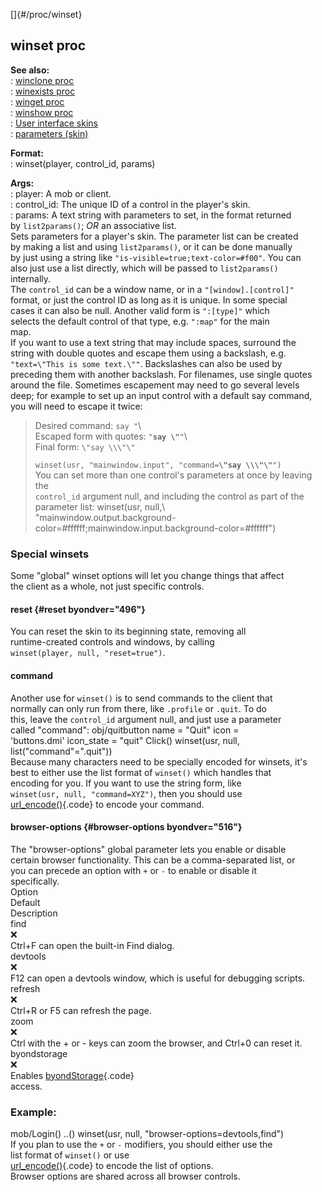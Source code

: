 []{#/proc/winset}    
## winset proc    
**See also:**    
:   [winclone proc](/ref/proc/winclone.md)    
:   [winexists proc](/ref/proc/winexists.md)    
:   [winget proc](/ref/proc/winget.md)    
:   [winshow proc](/ref/proc/winshow.md)    
:   [User interface skins](/ref/%7Bskin%7D.md)    
:   [parameters (skin)](/ref/%7Bskin%7D/param.md)    
<!-- -->    
**Format:**    
:   winset(player, control_id, params)    
<!-- -->    
**Args:**    
:   player: A mob or client.    
:   control_id: The unique ID of a control in the player\'s skin.    
:   params: A text string with parameters to set, in the format returned    
    by `list2params()`; *OR* an associative list.    
Sets parameters for a player\'s skin. The parameter list can be created    
by making a list and using `list2params()`, or it can be done manually    
by just using a string like `"is-visible=true;text-color=#f00"`. You can    
also just use a list directly, which will be passed to `list2params()`    
internally.    
The `control_id` can be a window name, or in a `"[window].[control]"`    
format, or just the control ID as long as it is unique. In some special    
cases it can also be null. Another valid form is `":[type]"` which    
selects the default control of that type, e.g. `":map"` for the main    
map.    
If you want to use a text string that may include spaces, surround the    
string with double quotes and escape them using a backslash, e.g.    
`"text=\"This is some text.\""`. Backslashes can also be used by    
preceding them with another backslash. For filenames, use single quotes    
around the file. Sometimes escapement may need to go several levels    
deep; for example to set up an input control with a default say command,    
you will need to escape it twice:    
> Desired command: `say "`\    
> Escaped form with quotes: `"`**`say \"`**`"`\    
> Final form: `\"say \\\"\"`    
>    
> `winset(usr, "mainwindow.input", "command=`**`\"say \\\"\"`**`")`    
You can set more than one control\'s parameters at once by leaving the    
`control_id` argument null, and including the control as part of the    
parameter list: winset(usr, null,\\    
\"mainwindow.output.background-color=#ffffff;mainwindow.input.background-color=#ffffff\")    
### Special winsets    
Some \"global\" winset options will let you change things that affect    
the client as a whole, not just specific controls.    
#### reset {#reset byondver="496"}    
You can reset the skin to its beginning state, removing all    
runtime-created controls and windows, by calling    
`winset(player, null, "reset=true")`.    
#### command    
Another use for `winset()` is to send commands to the client that    
normally can only run from there, like `.profile` or `.quit`. To do    
this, leave the `control_id` argument null, and just use a parameter    
called \"command\": obj/quitbutton name = \"Quit\" icon =    
\'buttons.dmi\' icon_state = \"quit\" Click() winset(usr, null,    
list(\"command\"=\".quit\"))    
Because many characters need to be specially encoded for winsets, it\'s    
best to either use the list format of `winset()` which handles that    
encoding for you. If you want to use the string form, like    
`winset(usr, null, "command=XYZ")`, then you should use    
[url_encode()](/ref/proc/url_encode.md){.code} to encode your command.    
#### browser-options {#browser-options byondver="516"}    
The \"browser-options\" global parameter lets you enable or disable    
certain browser functionality. This can be a comma-separated list, or    
you can precede an option with `+` or `-` to enable or disable it    
specifically.    
Option    
Default    
Description    
find    
❌    
Ctrl+F can open the built-in Find dialog.    
devtools    
❌    
F12 can open a devtools window, which is useful for debugging scripts.    
refresh    
❌    
Ctrl+R or F5 can refresh the page.    
zoom    
❌    
Ctrl with the + or - keys can zoom the browser, and Ctrl+0 can reset it.    
byondstorage    
❌    
Enables [byondStorage](/ref/%7Bskin%7D/control/browser/byondStorage.md){.code}    
access.    
### Example:    
mob/Login() ..() winset(usr, null, \"browser-options=devtools,find\")    
If you plan to use the `+` or `-` modifiers, you should either use the    
list format of `winset()` or use    
[url_encode()](/ref/proc/url_encode.md){.code} to encode the list of options.    
Browser options are shared across all browser controls.  